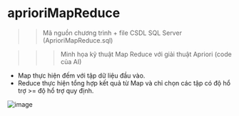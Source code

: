 # aprioriMapReduce

>> Mã nguồn chương trình + file CSDL SQL Server (AprioriMapReduce.sql)
 
>>> Minh họa kỹ thuật Map Reduce với giải thuật Apriori (code của AI)
+ Map thực hiện đếm với tập dữ liệu đầu vào.
+ Reduce thực hiện tổng hợp kết quả từ Map và chỉ chọn các tập có độ hổ trợ >= độ hổ trợ quy định.

![image](https://github.com/user-attachments/assets/a13f8323-8aa1-4dc5-b7bf-18604397b282)

